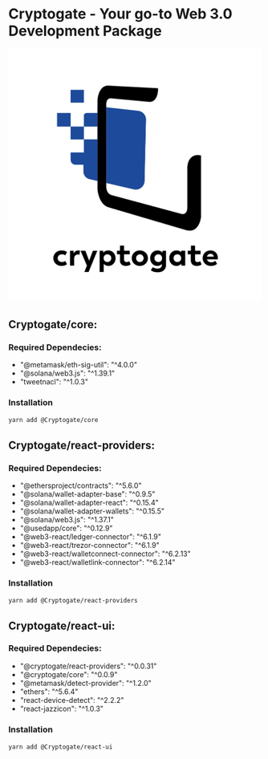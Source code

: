 # Cryptogate - Your go-to Web 3.0 Development Package

![alt text](https://raw.githubusercontent.com/Cryptoware-ME/-cryptogate/main/cryptogate.png)

## Cryptogate/core:

### Required Dependecies:

- "@metamask/eth-sig-util": "^4.0.0"<br/>
- "@solana/web3.js": "^1.39.1"<br/>
- "tweetnacl": "^1.0.3"<br/>

### Installation

```bash
yarn add @Cryptogate/core
```

## Cryptogate/react-providers:

### Required Dependecies:

- "@ethersproject/contracts": "^5.6.0"<br/>
- "@solana/wallet-adapter-base": "^0.9.5"<br/>
- "@solana/wallet-adapter-react": "^0.15.4"<br/>
- "@solana/wallet-adapter-wallets": "^0.15.5"<br/>
- "@solana/web3.js": "^1.37.1"<br/>
- "@usedapp/core": "^0.12.9"<br/>
- "@web3-react/ledger-connector": "^6.1.9"<br/>
- "@web3-react/trezor-connector": "^6.1.9"<br/>
- "@web3-react/walletconnect-connector": "^6.2.13"<br/>
- "@web3-react/walletlink-connector": "^6.2.14"<br/>

### Installation

```bash
yarn add @Cryptogate/react-providers
```

## Cryptogate/react-ui:

### Required Dependecies:

- "@cryptogate/react-providers": "^0.0.31"<br/>
- "@cryptogate/core": "^0.0.9"<br/>
- "@metamask/detect-provider": "^1.2.0"<br/>
- "ethers": "^5.6.4"<br/>
- "react-device-detect": "^2.2.2"<br/>
- "react-jazzicon": "^1.0.3"<br/>

### Installation

```bash
yarn add @Cryptogate/react-ui
```
